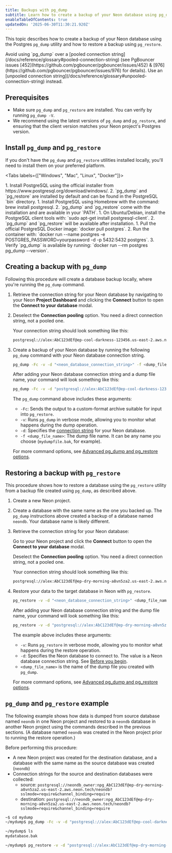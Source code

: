```yaml
---
title: Backups with pg_dump
subtitle: Learn how to create a backup of your Neon database using pg_dump
enableTableOfContents: true
updatedOn: '2025-06-30T11:30:21.920Z'
---
```


This topic describes how to create a backup of your Neon database using the Postgres `pg_dump` utility and how to restore a backup using `pg_restore`.

<Admonition type="important">
Avoid using `pg_dump` over a [pooled connection string](/docs/reference/glossary#pooled-connection-string) (see PgBouncer issues [452](https://github.com/pgbouncer/pgbouncer/issues/452) & [976](https://github.com/pgbouncer/pgbouncer/issues/976) for details). Use an [unpooled connection string](/docs/reference/glossary#unpooled-connection-string) instead.
</Admonition>

## Prerequisites

- Make sure `pg_dump` and `pg_restore` are installed. You can verify by running `pg_dump -V`.
- We recommend using the latest versions of `pg_dump` and `pg_restore`, and ensuring that the client version matches your Neon project's Postgres version.

## Install `pg_dump` and `pg_restore`

If you don't have the `pg_dump` and `pg_restore` utilities installed locally, you'll need to install them on your preferred platform.

<Tabs labels={["Windows", "Mac", "Linux", "Docker"]}>

<TabItem>
1. Install PostgreSQL using the official installer from https://www.postgresql.org/download/windows/.
2. `pg_dump` and `pg_restore` are installed by default and can be found in the PostgreSQL `bin` directory.
</TabItem>

<TabItem>
1. Install PostgreSQL using Homebrew with the command: brew install postgresql.
2. `pg_dump` and `pg_restore` come with the installation and are available in your `PATH`.
</TabItem>

<TabItem>
1. On Ubuntu/Debian, install the PostgreSQL client tools with: `sudo apt-get install postgresql-client`.
2. `pg_dump` and `pg_restore` will be available after installation.
</TabItem>

<TabItem>
1. Pull the official PostgreSQL Docker image: `docker pull postgres`.
2. Run the container with: `docker run --name postgres -e POSTGRES_PASSWORD=yourpassword -d -p 5432:5432 postgres`.
3. Verify `pg_dump` is available by running: `docker run --rm postgres pg_dump --version`.
</TabItem>

</Tabs>

## Creating a backup with `pg_dump`

Following this procedure will create a database backup locally, where you're running the `pg_dump` command.

1. Retrieve the connection string for your Neon database by navigating to your Neon **Project Dashboard** and clicking the **Connect** button to open the **Connect to your database** modal.

2. Deselect the **Connection pooling** option. You need a direct connection string, not a pooled one.

   Your connection string should look something like this:

   ```bash shouldWrap
   postgresql://alex:AbC123dEf@ep-cool-darkness-123456.us-east-2.aws.neon.tech/neondb?sslmode=require&channel_binding=require
   ```

3. Create a backup of your Neon database by running the following `pg_dump` command with your Neon database connection string.

   ```bash shouldWrap
   pg_dump -Fc -v -d "<neon_database_connection_string>" -f <dump_file_name>
   ```

   After adding your Neon database connection string and a dump file name, your command will look something like this:

   ```bash shouldWrap
   pg_dump -Fc -v -d "postgresql://alex:AbC123dEf@ep-cool-darkness-123456.us-east-2.aws.neon.tech/neondb?sslmode=require&channel_binding=require" -f mydatabase.bak
   ```

   The `pg_dump` command above includes these arguments:
   - `-Fc`: Sends the output to a custom-format archive suitable for input into `pg_restore`.
   - `-v`: Runs `pg_dump` in verbose mode, allowing you to monitor what happens during the dump operation.
   - `-d`: Specifies the [connection string](https://www.postgresql.org/docs/current/libpq-connect.html#LIBPQ-CONNSTRING) for your Neon database.
   - `-f <dump_file_name>`: The dump file name. It can be any name you choose (`mydumpfile.bak`, for example).

   For more command options, see [Advanced pg_dump and pg_restore options](#advanced-pgdump-and-pgrestore-options).

## Restoring a backup with `pg_restore`

This procedure shows how to restore a database using the `pg_restore` utility from a backup file created using `pg_dump`, as described above.

1. Create a new Neon project.
2. Create a database with the same name as the one you backed up. The `pg_dump` instructions above created a backup of a database named `neondb`. Your database name is likely different.
3. Retrieve the connection string for your Neon database:

   Go to your Neon project and click the **Connect** button to open the **Connect to your database** modal.

   Deselect the **Connection pooling** option. You need a direct connection string, not a pooled one.

   Your connection string should look something like this:

   ```bash shouldWrap
   postgresql://alex:AbC123dEf@ep-dry-morning-a8vn5za2.us-east-2.aws.neon.tech/neondb?sslmode=require&channel_binding=require
   ```

4. Restore your data to the target database in Neon with `pg_restore`.

   ```bash shouldWrap
   pg_restore -v -d "<neon_database_connection_string>" <dump_file_name>
   ```

   After adding your Neon database connection string and the dump file name, your command will look something like this:

   ```bash shouldWrap
   pg_restore -v -d "postgresql://alex:AbC123dEf@ep-dry-morning-a8vn5za2.us-east-2.aws.neon.tech/neondb?sslmode=require&channel_binding=require" mydatabase.bak
   ```

   The example above includes these arguments:
   - `-v`: Runs `pg_restore` in verbose mode, allowing you to monitor what happens during the restore operation.
   - `-d`: Specifies the Neon database to connect to. The value is a Neon database connection string. See [Before you begin](#before-you-begin).
   - `<dump_file_name>` is the name of the dump file you created with `pg_dump`.

   For more command options, see [Advanced pg_dump and pg_restore options](#advanced-pgdump-and-pgrestore-options).

## `pg_dump` and `pg_restore` example

The following example shows how data is dumped from source database named `neondb` in one Neon project and restored to a `neondb` database in another Neon project using the commands described in the previous sections. (A database named `neondb` was created in the Neon project prior to running the restore operation.)

Before performing this procedure:

- A new Neon project was created for the destination database, and a database with the same name as the source database was created (`neondb`)
- Connection strings for the source and destination databases were collected:
  - source: `postgresql://neondb_owner:npg_AbC123dEf@ep-dry-morning-a8vn5za2.us-east-2.aws.neon.tech/neondb?sslmode=require&channel_binding=require`
  - destination: `postgresql://neondb_owner:npg_AbC123dEf@ep-dry-morning-a8vn5za2.us-east-2.aws.neon.tech/neondb?sslmode=require&channel_binding=require`

```bash shouldWrap
~$ cd mydump
~/mydump$ pg_dump -Fc -v -d "postgresql://alex:AbC123dEf@ep-cool-darkness-123456.us-east-2.aws.neon.tech/neondb?sslmode=require&channel_binding=require" -f mydatabase.bak

~/mydump$ ls
mydatabase.bak

~/mydump$ pg_restore -v -d "postgresql://alex:AbC123dEf@ep-dry-morning-a8vn5za2.us-east-2.aws.neon.tech/neondb?sslmode=require&channel_binding=require" mydatabase.bak
```
